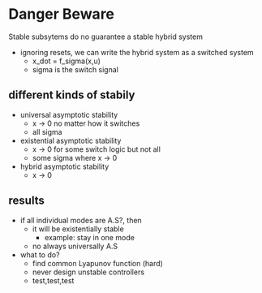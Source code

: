 # Danger Beware

Stable subsytems do no guarantee a stable hybrid system

- ignoring resets, we can write the hybrid system as a switched system
  - x_dot = f_sigma(x,u)
  - sigma is the switch signal

## different kinds of stabily

- universal asymptotic stability
  - x -> 0 no matter how it switches
  - all sigma
- existential asymptotic stability
  - x -> 0 for some switch logic but not all
  - some sigma where x -> 0
- hybrid asymptotic stability
  - x -> 0

## results

- if all individual modes are A.S?, then
  - it will be existentially stable
    - example: stay in one mode
  - no always universally A.S
- what to do?
  - find common Lyapunov function (hard)
  - never design unstable controllers
  - test,test,test
